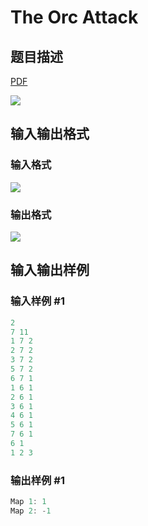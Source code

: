 # The Orc Attack

## 题目描述

[problemUrl]: https://uva.onlinejudge.org/index.php?option=com_onlinejudge&Itemid=8&category=19&page=show_problem&problem=1734

[PDF](https://uva.onlinejudge.org/external/107/p10793.pdf)

![](https://cdn.luogu.com.cn/upload/vjudge_pic/UVA10793/c660f02ee9844d943ef583e5658b0d802a6ca022.png)

## 输入输出格式

### 输入格式

![](https://cdn.luogu.com.cn/upload/vjudge_pic/UVA10793/e7039e38ba5489777ab540e27945b45e01c0caf1.png)

### 输出格式

![](https://cdn.luogu.com.cn/upload/vjudge_pic/UVA10793/4feef9192b7e6a1c882a9402721d934ba17353a8.png)

## 输入输出样例

### 输入样例 #1

```cpp
2
7 11
1 7 2
2 7 2
3 7 2
5 7 2
6 7 1
1 6 1
2 6 1
3 6 1
4 6 1
5 6 1
7 6 1
6 1
1 2 3
```


### 输出样例 #1

```cpp
Map 1: 1
Map 2: -1
```



